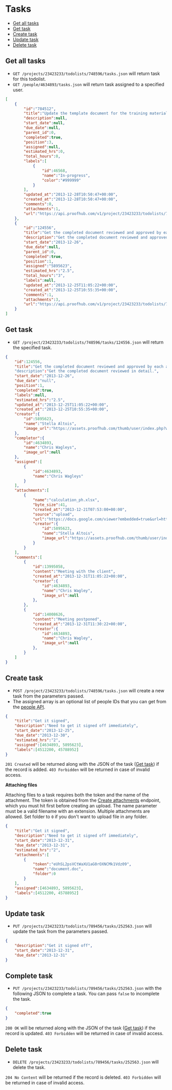Tasks
====================

* [Get all tasks](#get-all-tasks)
* [Get task](#get-task)
* [Create task](#create-task)
* [Update task](#update-task)
* [Delete task](#delete-task)

Get all tasks
----------------

* `GET /projects/23423233/todolists/748596/tasks.json` will return task for this todolist.
* `GET /people/4634893/tasks.json` will return task assigned to a specified user.

```json
[
    {
        "id":"784512",
        "title":"Update the template document for the training material.",
        "description":null,
        "start_date":null,
        "due_date":null,
        "parent_id":0,
        "completed":true,
        "position":3,
        "assigned":null,
        "estimated_hrs":0,
        "total_hours":0,
        "labels":[
            {
                "id":46568,
                "name":"In-progress",
                "color":"#999999"
            }
        ],
        "updated_at":"2013-12-28T10:50:47+00:00",
        "created_at":"2013-12-28T10:50:47+00:00",
        "comments":0,
        "attachments":1,
        "url":"https://api.proofhub.com/v1/project/23423233/todolists/748596/tasks/784512.json"
    },
    {
        "id":"124556",
        "title":"Get the completed document reviewed and approved by each and every person responsible.",
        "description":"Get the completed document reviewed and approved in detail.",
        "start_date":"2013-12-26",
        "due_date":null,
        "parent_id":0,
        "completed":true,
        "position":1,
        "assigned":"5895623",
        "estimated_hrs":"2.5",
        "total_hours":"3",
        "labels":null,
        "updated_at":"2013-12-25T11:05:22+00:00",
        "created_at":"2013-12-25T10:55:35+00:00",
        "comments":1,
        "attachments":3,
        "url":"https://api.proofhub.com/v1/project/23423233/todolists/748596/tasks/124556.json"
    }
]
```

Get task
----------------

* `GET /project/23423233/todolists/748596/tasks/124556.json` will return the specified task.

```json
{
    "id":124556,
    "title":"Get the completed document reviewed and approved by each and every person responsible."
    "description":"Get the completed document reviewed in detail.",
    "start_date":"2013-12-26",
    "due_date":"null",
    "position":1,
    "completed":true,
    "labels":null,
    "estimated_hrs":"2.5",
    "updated_at":"2013-12-25T11:05:22+00:00",
    "created_at":"2013-12-25T10:55:35+00:00",
    "creator":{
        "id":5895623,
        "name":"Stella Altois",
        "image_url":"https://assets.proofhub.com/thumb/user/index.php?width=80&height=80&cropratio=1:1&image=123456/812b4ba287f5ee0bc9d43bbf5bbe87fb1370073119.jpg"
    },
    "completor":{
        "id":4634893,
        "name":"Chris Wagleys",
        "image_url":null
    },
    "assigned":[ 
        {
            "id":4634893,
            "name":"Chris Wagleys"
        }
    ],
    "attachments":[
        {
            "name":"calculation_ph.xlsx",
            "byte_size":41,
            "created_at":"2013-12-21T07:53:00+00:00",
            "source":"upload",
            "url":"https://docs.google.com/viewer?embedded=true&url=https%3A%2F%2Fsdp_.proofhub.com%2Fview%2Fdoc%2F%3F2176707%2F43981916%2F812b4ba287f5ee0bc9d43bbf5bbe87fb13876123809z%2F5a3304d7f18ed98cc1443a0a02573186%2Fcalculation_sdplabs%5B20120620%5D.xlsx",
            "creator":{
                "id":5895623,
                "name":"Stella Altois",
                "image_url":"https://assets.proofhub.com/thumb/user/index.php?width=80&height=80&cropratio=1:1&image=123456/812b4ba287f5ee0bc9d43bbf5bbe87fb1370073119.jpg"
            }
        }
    ],
    "comments":[
        {
            "id":13995058,
            "content":"Meeting with the client",
            "created_at":"2013-12-31T11:05:22+00:00",
            "creator":{
                "id":4634893,
                "name":"Chris Wagley",
                "image_url":null
            },
        },
        {
            "id":14008626,
            "content":"Meeting postponed",
            "created_at":"2013-12-31T11:30:22+00:00",
            "creator":{
                "id":4634893,
                "name":"Chris Wagley",
                "image_url":null
            },
        }
    ]
}
```

Create task
----------------

* `POST /project/23423233/todolists/748596/tasks.json` will create a new task from the parameters passed. 
* The assigned array is an optional list of people IDs that you can get from the [people API](https://github.com/sdplabs/proofhub-api/blob/master/sections/people.md). 

```json
{
	"title":"Get it signed",
    "description":"Need to get it signed off immediately",
	"start_date":"2013-12-25",
	"due_date":"2013-12-30",
	"estimated_hrs":"2",
	"assigned":[4634893, 5895623],
	"labels":[4512200, 45788952]
}
```

`201 Created` will be returned along with the JSON of the task ([Get task](#get-task)) if the record is added. `403 Forbidden` will be returned in case of invalid access.

**Attaching files**

Attaching files to a task requires both the token and the name of the attachment. The token is obtained from the [Create attachments](
https://github.com/sdplabs/proofhub-api/blob/master/sections/attachemnts.md#create-attachment) endpoint, which you must hit first before creating an upload. The name parameter must be a valid filename with an extension. Multiple attachments are allowed. Set folder to `0` if you don't want to upload file in any folder.

```json
{
	"title":"Get it signed",
    "description":"Need to get it signed off immediately",
	"start_date":"2013-12-31",
	"due_date":"2013-12-31",
	"estimated_hrs":"2",
	"attachments":[
		{
			"token":"eUhSL2psVCtWaXU1aG0rOXNCMk1Vdz09",
			"name":"document.doc",
			"folder":0
		}
	],
	"assigned":[4634893, 5895623],
	"labels":[4512200, 45788952]
}
```

Update task
----------------

* `PUT /projects/23423233/todolists/789456/tasks/252563.json` will update the task from the parameters passed.

```json
{
	"description":"Get it signed off",
	"start_date":"2013-12-31",
	"due_date":"2013-12-31"
}
```

Complete task
----------------

* `PUT /projects/23423233/todolists/789456/tasks/252563.json` with the following JSON to complete a task. You can pass `false` to incomplete the task.

```json
{
	"completed":true
}
```

`200 OK` will be returned along with the JSON of the task ([Get task](#get-task)) if the record is updated. `403 Forbidden` will be returned in case of invalid access.

Delete task
----------------

* `DELETE /projects/23423233/todolists/789456/tasks/252563.json` will delete the task.

`204 No Content` will be returned if the record is deleted. `403 Forbidden` will be returned in case of invalid access.
